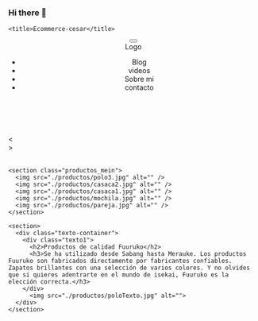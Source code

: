 ### Hi there 👋
<!DOCTYPE html>
<html lang="en">
  <head>
    <meta charset="UTF-8" />
    <meta name="viewport" content="width=device-width, initial-scale=1.0" />
    <link rel="stylesheet" href="./menu.css" />
    <link rel="stylesheet" href="./carrucel.css" />
    <link rel="stylesheet" href="./modoDarck.css" />
    <link rel="stylesheet" href="./productos.css" />
    <link rel="stylesheet" href="./texto.css">
    <link
      rel="stylesheet"
      href="https://cdnjs.cloudflare.com/ajax/libs/font-awesome/6.5.1/css/all.min.css"
      integrity="sha512-DTOQO9RWCH3ppGqcWaEA1BIZOC6xxalwEsw9c2QQeAIftl+Vegovlnee1c9QX4TctnWMn13TZye+giMm8e2LwA=="
      crossorigin="anonymous"
      referrerpolicy="no-referrer"
    />
    <script defer src="./index.js"></script>
    <script defer src="./menu.js"></script>

    <title>Ecommerce-cesar</title>
  </head>

  <body>
    <!-- -----------menu---------- -->
    <header class="header">
      <button class="nav-toggle">
        <i class="fa-solid fa-bars"></i>
      </button>
      <nav class="nav">
        <span href="#" class="logo nav-link">Logo</span>
        <ul class="nav-menu">
          <li class="nav-menu-item nav-link">
            <a href="#" class="nav-menu-link"></a>Blog
          </li>
          <li class="nav-menu-item nav-link">
            <a href="#" class="nav-menu-link"></a>videos
          </li>
          <li class="nav-menu-item nav-link">
            <a href="#" class="nav-menu-link"></a>Sobre mi
          </li>
          <li class="nav-menu-item nav-link">
            <a href="#" class="nav-menu-link"></a>contacto
          </li>
        </ul>
        <!-- ---------modo Darck---------  -->
        <div class="modoDarck">
          <img
            class="noche"
            src="./iconos/5402400_dark_mode_moon_night_forecast_icon.svg"
            alt=""
          />
          <img class="dia" src="./iconos/110805_sun_icon.svg" alt="" />
        </div>
      </nav>
    </header>
    <!-- --------------carrucel-----------------  -->
  <div class="contenedor">
    <div class="atras botones">&lt;</div>
    <div class="adelante botones">&gt;</div>
    <img src="./imagen/cuatro.jpg" alt="" class="imagenCarrucel" />
  </div>
  <!-- ------------marcas -------------  -->
  <section class="marcas">
    <img src="./marcas/client-1.png" alt="">
    <img src="./marcas/client-2.png" alt="">
    <img src="./marcas/client-4.png" alt="">
    <img src="./marcas/client-3.png" alt="">
    <img src="./marcas/gojek.png" alt="">
    <img src="./marcas/lazada.png" alt="">
  </section>


    <section class="productos_mein">
      <img src="./productos/polo3.jpg" alt="" />
      <img src="./productos/casaca2.jpg" alt="" />
      <img src="./productos/casaca1.jpg" alt="" />
      <img src="./productos/mochila.jpg" alt="" />
      <img src="./productos/pareja.jpg" alt="" />
    </section>

    <section>
      <div class="texto-container">
        <div class="texto1">
          <h2>Productos de calidad Fuuruko</h2>
          <h3>Se ha utilizado desde Sabang hasta Merauke. Los productos Fuuruko son fabricados directamente por fabricantes confiables. Zapatos brillantes con una selección de varios colores. Y no olvides que si quieres adentrarte en el mundo de isekai, Fuuruko es la elección correcta.</h3>
        </div>
          <img src="./productos/poloTexto.jpg" alt="">
      </div>
    </section>

    
<!--<h1>cesar marca<>
**cesarmarca14/cesarmarca14** is a ✨ _special_ ✨ repository because its `README.md` (this file) appears on your GitHub profile.

Here are some ideas to get you started:

- 🔭 I’m currently working on ...
- 🌱 I’m currently learning ...
- 👯 I’m looking to collaborate on ...
- 🤔 I’m looking for help with ...
- 💬 Ask me about ...
- 📫 How to reach me: ...
- 😄 Pronouns: ...
- ⚡ Fun fact: ...
-->

